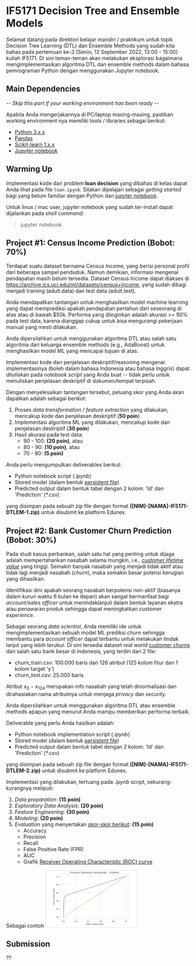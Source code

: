 # IF5171 Decision Tree and Ensemble Models

Selamat datang pada direktori belajar mandiri / praktikum untuk topik Decision Tree Learning (DTL) dan Ensemble Methods yang sudah kita bahas pada pertemuan ke-3 (Senin, 12 September 2022, 13:00 - 15:00) kuliah IF5171.
Di sini teman-teman akan melakukan eksplorasi bagaimana mengimplementasikan algoritma DTL dan ensemble methods dalam bahasa pemrograman Python dengan menggunakan Jupyter notebook.

## Main Dependencies

-- *Skip this part if your working environment has been ready* --

Apabila Anda mengerjakannya di PC/laptop masing-masing, pastikan working environment nya memiliki tools / libraries sebagai berikut:
- [Python 3.x.x](https://www.python.org/)
- [Pandas](https://pandas.pydata.org/)
- [Scikit-learn 1.x.x](https://scikit-learn.org/stable/)
- [Jupyter notebook](https://jupyter.org/)

## Warming Up
Implementasi kode dari problem __loan decision__ yang dibahas di kelas dapat Anda lihat pada file `loan.ipynb`. Silakan dipelajari sebagai *getting started* bagi yang belum familiar dengan Python dan [jupyter notebook](https://www.edureka.co/blog/wp-content/uploads/2018/10/Jupyter_Notebook_CheatSheet_Edureka.pdf). 

Untuk linux / mac user, jupyter notebook yang sudah ter-install dapat dijalankan pada *shell command*:

> jupyter notebook


## Project #1: Census Income Prediction (Bobot: 70%)
Terdapat suatu dataset bernama Census Income, yang berisi personal profil dari beberapa sampel penduduk. 
Namun demikian, informasi mengenai pendapatan masih belum tersedia. Dataset Census Income dapat diakses di https://archive.ics.uci.edu/ml/datasets/census+income, yang sudah dibagi menjadi training (adult.data) dan test data (adult.test).

Anda mendapatkan tantangan untuk menghasilkan model machine learning yang dapat memprediksi apakah pendapatan pertahun dari seseorang di atas atau di bawah $50k.
Performa yang diinginkan adalah akurasi >= 90% pada test data, karena dianggap cukup untuk bisa mengurangi pekerjaan manual yang mesti dilakukan.

Anda dipersilahkan untuk menggunakan algoritma DTL atau salah satu algoritma dari keluarga ensemble methods (e.g., AdaBoost) untuk menghasilkan model ML yang mencapai tujuan di atas.

Implementasi kode dan penjelasan deskriptif/reasoning mengenai implementasinya (boleh dalam bahasa Indonesia atau bahasa Inggris) dapat dituliskan pada *notebook script* yang Anda buat -- tidak perlu untuk menuliskan penjelasan deskriptif di dokumen/tempat terpisah. 

Dengan menyelesaikan tantangan tersebut, peluang skor yang Anda akan dapatkan adalah sebagai berikut:
1. Proses *data transformation* / *feature extraction* yang dilakukan, mencakup kode dan penjelasan deskriptif (__50 poin__)
2. Implementasi algoritma ML yang dilakukan, mencakup kode dan penjelasan deskriptif (__30 poin__)
3. Hasil akurasi pada test data:
	- 90 - 100: __(20 poin)__, atau
	- 80 - 90: __(10 poin)__, atau
	- 70 - 80: __(5 poin)__


Anda perlu mengumpulkan deliverables berikut:
- Python notebook script (*.ipynb*)
- Stored model (dalam bentuk [persistent file](https://scikit-learn.org/stable/model_persistence.html))
- Predicted output dalam bentuk tabel dengan 2 kolom: 'Id' dan 'Prediction' (*.csv)

yang disimpan pada sebuah zip file dengan format __([NIM]-[NAMA]-IF5171-DTLEM-1.zip)__ untuk disubmit ke platform Edunex.

## Project #2: Bank Customer Churn Prediction (Bobot: 30%)

Pada studi kasus perbankan, salah satu hal yang penting untuk dijaga adalah mempertahankan nasabah selama mungkin, i.e., [*customer lifetime value*](https://en.wikipedia.org/wiki/Customer_lifetime_value) yang tinggi. 
Semakin banyak nasabah yang menjadi tidak aktif atau tidak lagi menjadi nasabah (*churn*), maka semakin besar potensi kerugian yang dihasilkan.

Identifikasi dini apakah seorang nasabah berpotensi non-aktif (biasanya dalam kurun waktu 6 bulan ke depan) akan sangat bermanfaat bagi *account/sales officer* untuk menindaklanjuti dalam bentuk layanan ekstra atau penawaran produk sehingga dapat meningkatkan *customer experience*.


Sebagai seorang *data scientist*, Anda memiliki ide untuk mengimplementasikan sebuah model ML prediksi *churn* sehingga membantu para *account officer* dapat terbantu untuk melakukan tindak lanjut yang lebih terukur.
Di sini tersedia dataset *real world* [customer churns](https://1drv.ms/u/s!AgX5GEtworUahSBOjjue1xZEHri_?e=5mAEAc) dari salah satu bank besar di Indonesia, yang terdiri dari 2 file:
- churn_train.csv: 100.000 baris dan 126 atribut (125 kolom fitur dan 1 kolom target 'y')
- churn_test.csv: 25.000 baris

Atribut $x_0 - x_{124}$ merupakan info nasabah yang telah dinormalisasi dan dirahasiakan nama atributnya untuk menjaga *privacy* dan *security*.

Anda dipersilahkan untuk menggunakan algoritma DTL atau ensemble methods apapun yang menurut Anda mampu memberikan performa terbaik.

Deliverable yang perlu Anda hasilkan adalah:
- Python notebook implementation script (*.ipynb*)
- Stored model (dalam bentuk [persistent file](https://scikit-learn.org/stable/model_persistence.html))
- Predicted output dalam bentuk tabel dengan 2 kolom: 'Id' dan 'Prediction' (*.csv)

yang disimpan pada sebuah zip file dengan format __([NIM]-[NAMA]-IF5171-DTLEM-2.zip)__ untuk disubmit ke platform Edunex.

Implementasi yang dilakukan, tertuang pada *.ipynb* script, sekurang-kurangnya meliputi:
1. *Data preparation*: __(15 poin)__
2. *Exploratory Data Analysis*: __(20 poin)__
3. *Feature Engineering*: __(30 poin)__
4. *Modeling*: __(20 poin)__
5. *Evaluation* yang menyertakan [skor-skor berikut](https://www.baeldung.com/cs/ml-accuracy-vs-auc): __(15 poin)__
	- Accuracy
	- Precision
	- Recall
	- False Positive Rate (FPR)
	- AUC
	- Grafik [Receiver Operating Characteristic (ROC) curve](https://developers.google.com/machine-learning/crash-course/classification/roc-and-auc)

Sebagai contoh
<img src="roc_init.png"  width=50% height=50%>
<!-- ![alt text](roc_init.png "ROC Curve"){width=50} -->


## Submission
??